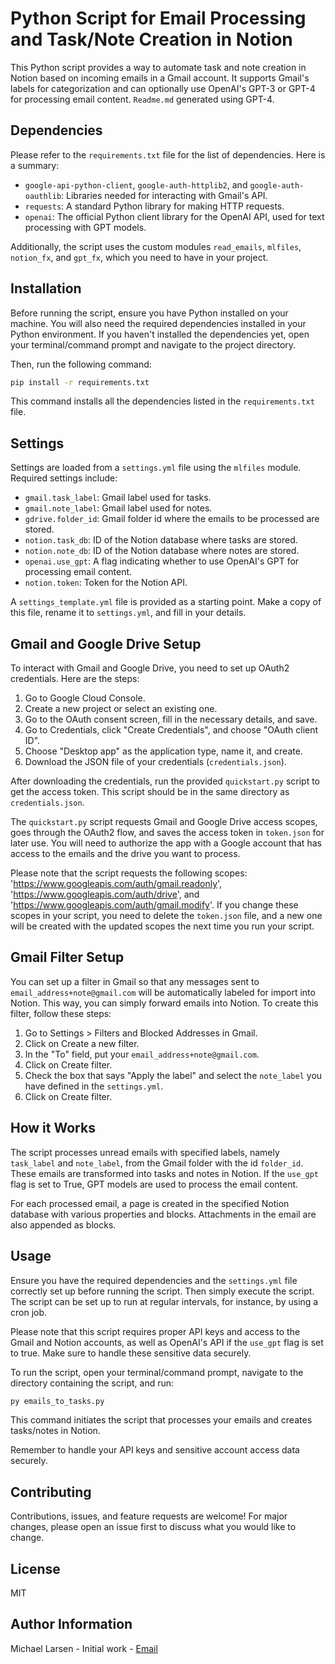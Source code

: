 # Python Script for Email Processing and Task/Note Creation in Notion

This Python script provides a way to automate task and note creation in Notion based on incoming emails in a Gmail account. It supports Gmail's labels for categorization and can optionally use OpenAI's GPT-3 or GPT-4 for processing email content. `Readme.md` generated using GPT-4.

## Dependencies

Please refer to the `requirements.txt` file for the list of dependencies. Here is a summary:

- `google-api-python-client`, `google-auth-httplib2`, and `google-auth-oauthlib`: Libraries needed for interacting with Gmail's API.
- `requests`: A standard Python library for making HTTP requests.
- `openai`: The official Python client library for the OpenAI API, used for text processing with GPT models.

Additionally, the script uses the custom modules `read_emails`, `mlfiles`, `notion_fx`, and `gpt_fx`, which you need to have in your project.

## Installation

Before running the script, ensure you have Python installed on your machine. You will also need the required dependencies installed in your Python environment. If you haven't installed the dependencies yet, open your terminal/command prompt and navigate to the project directory.

Then, run the following command:

```bash
pip install -r requirements.txt
```

This command installs all the dependencies listed in the `requirements.txt` file.

## Settings

Settings are loaded from a `settings.yml` file using the `mlfiles` module. Required settings include:

- `gmail.task_label`: Gmail label used for tasks.
- `gmail.note_label`: Gmail label used for notes.
- `gdrive.folder_id`: Gmail folder id where the emails to be processed are stored.
- `notion.task_db`: ID of the Notion database where tasks are stored.
- `notion.note_db`: ID of the Notion database where notes are stored.
- `openai.use_gpt`: A flag indicating whether to use OpenAI's GPT for processing email content.
- `notion.token`: Token for the Notion API.

A `settings_template.yml` file is provided as a starting point. Make a copy of this file, rename it to `settings.yml`, and fill in your details.

## Gmail and Google Drive Setup

To interact with Gmail and Google Drive, you need to set up OAuth2 credentials. Here are the steps:

1. Go to Google Cloud Console.
2. Create a new project or select an existing one.
3. Go to the OAuth consent screen, fill in the necessary details, and save.
4. Go to Credentials, click "Create Credentials", and choose "OAuth client ID".
5. Choose "Desktop app" as the application type, name it, and create.
6. Download the JSON file of your credentials (`credentials.json`).

After downloading the credentials, run the provided `quickstart.py` script to get the access token. This script should be in the same directory as `credentials.json`.

The `quickstart.py` script requests Gmail and Google Drive access scopes, goes through the OAuth2 flow, and saves the access token in `token.json` for later use. You will need to authorize the app with a Google account that has access to the emails and the drive you want to process.

Please note that the script requests the following scopes: 'https://www.googleapis.com/auth/gmail.readonly', 'https://www.googleapis.com/auth/drive', and 'https://www.googleapis.com/auth/gmail.modify'. If you change these scopes in your script, you need to delete the `token.json` file, and a new one will be created with the updated scopes the next time you run your script.

## Gmail Filter Setup

You can set up a filter in Gmail so that any messages sent to `email_address+note@gmail.com` will be automatically labeled for import into Notion. This way, you can simply forward emails into Notion. To create this filter, follow these steps:

1. Go to Settings > Filters and Blocked Addresses in Gmail.
2. Click on Create a new filter.
3. In the "To" field, put your `email_address+note@gmail.com`.
4. Click on Create filter.
5. Check the box that says "Apply the label" and select the `note_label` you have defined in the `settings.yml`.
6. Click on Create filter.

## How it Works

The script processes unread emails with specified labels, namely `task_label` and `note_label`, from the Gmail folder with the id `folder_id`. These emails are transformed into tasks and notes in Notion. If the `use_gpt` flag is set to True, GPT models are used to process the email content.

For each processed email, a page is created in the specified Notion database with various properties and blocks. Attachments in the email are also appended as blocks.

## Usage

Ensure you have the required dependencies and the `settings.yml` file correctly set up before running the script. Then simply execute the script. The script can be set up to run at regular intervals, for instance, by using a cron job.

Please note that this script requires proper API keys and access to the Gmail and Notion accounts, as well as OpenAI's API if the `use_gpt` flag is set to true. Make sure to handle these sensitive data securely.

To run the script, open your terminal/command prompt, navigate to the directory containing the script, and run:

```bash
py emails_to_tasks.py
```

This command initiates the script that processes your emails and creates tasks/notes in Notion.

Remember to handle your API keys and sensitive account access data securely.

## Contributing

Contributions, issues, and feature requests are welcome! For major changes, please open an issue first to discuss what you would like to change.

## License

MIT

## Author Information

Michael Larsen - Initial work - [Email](mailto:drlarsen215+code@gmail.com)

